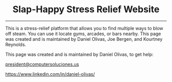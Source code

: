 <h1 align="center">
Slap-Happy Stress Relief Website
</h1>

***

This is a stress-relief platform that allows you to find multiple ways to blow off steam.  You can use it locate gyms,
arcades, or bars nearby.  This page was created and is maintained by Daniel Olivas, Joe Bergen, and Kourtney Reynolds.

This page was created and is maintained by Daniel Olivas, to get help:

president@computersoluciones.us

https://www.linkedin.com/in/daniel-olivas/

